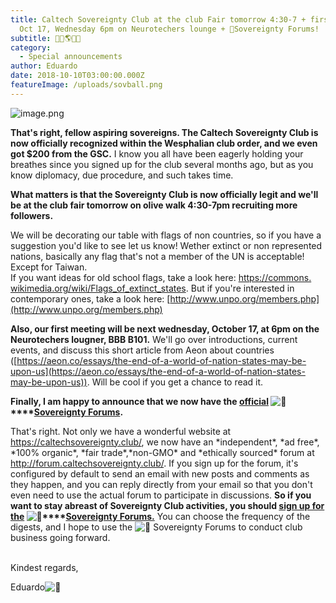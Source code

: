 ```yaml
---
title: Caltech Sovereignty Club at the club Fair tomorrow 4:30-7 + first meeting
  Oct 17, Wednesday 6pm on Neurotechers lounge + 🚩Sovereignty Forums!
subtitle: 🚩🎉🌎🎊📜
category:
  - Special announcements
author: Eduardo
date: 2018-10-10T03:00:00.000Z
featureImage: /uploads/sovball.png
---
```



![image.png](https://mail.google.com/mail/u/0?ui=2&ik=731b35a246&attid=0.1&permmsgid=msg-a:r-4431697424131403963&th=166c3a18455e3329&view=fimg&sz=s0-l75-ft&attbid=ANGjdJ_5Emb-0syfm4A9l_2z0sCIKGwyI3x1SRl4L7VKAXnuKM49FuNkx3miM_SrjmlSeSEL8FNZI0amdXSWkvdc64Tw5_tTgjJDCwwXrqHD2t_O8XVXikgQ5eS8E1M&disp=emb&realattid=ii_jnvayacy0)



**That's right, fellow aspiring sovereigns. The Caltech Sovereignty Club is now officially recognized within the Wesphalian club order, and we even got $200 from the GSC.** I know you all have been eagerly holding your breathes since you signed up for the club several months ago, but as you know diplomacy, due procedure, and such takes time.



**What matters is that the Sovereignty Club is now officially legit and we'll be at the club fair tomorrow on olive walk 4:30-7pm recruiting more followers.**

We will be decorating our table with flags of non countries, so if you have a suggestion you'd like to see let us know! Wether extinct or non represented nations, basically any flag that's not a member of the UN is acceptable! Except for Taiwan.\
If you want ideas for old school flags, take a look here: [https://commons.​wikimedia.org/wiki/Flags\_of\_​extinct_states](https://commons.wikimedia.org/wiki/Flags_of_extinct_states). But if you're interested in contemporary ones, take a look here: [http://www.unpo.org/​members.php](http://www.unpo.org/members.php)



**Also, our first meeting will be next wednesday, October 17, at 6pm on the Neurotechers lougner, BBB B101.** We'll go over introductions, current events, and discuss this short article from Aeon about countries ([https://aeon.co/essays/the-​end-of-a-world-of-nation-​states-may-be-upon-us](https://aeon.co/essays/the-end-of-a-world-of-nation-states-may-be-upon-us)). Will be cool if you get a chance to read it.



**Finally, I am happy to announce that we now have the [official](http://forum.caltechsovereignty.club/) ![🚩](https://mail.google.com/mail/e/1f6a9)****[Sovereignty Forums](http://forum.caltechsovereignty.club/).**

That's right. Not only we have a wonderful website at [https://caltechsovereignty.​club/](https://caltechsovereignty.club/), we now have an \*independent\*, \*ad free\*, \*100% organic\*, \*fair trade\*,\*non-GMO\* and \*ethically sourced\* forum at [http://forum.​caltechsovereignty.club/](http://forum.caltechsovereignty.club/). If you sign up for the forum, it's configured by default to send an email with new posts and comments as they happen, and you can reply directly from your email so that you don't even need to use the actual forum to participate in discussions. **So if you want to stay abreast of Sovereignty Club activities, you should [sign up for the](http://forum.caltechsovereignty.club/) ![🚩](https://mail.google.com/mail/e/1f6a9)****[Sovereignty Forums.](http://forum.caltechsovereignty.club/)** You can choose the frequency of the digests, and I hope to use the ![🚩](https://mail.google.com/mail/e/1f6a9) Sovereignty Forums to conduct club business going forward.

\
Kindest regards,



Eduardo![🚩](https://mail.google.com/mail/e/1f6a9)